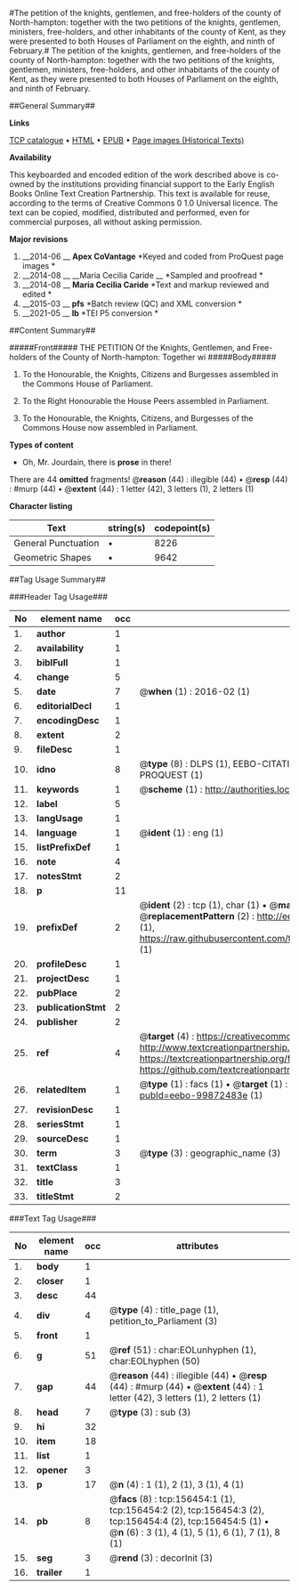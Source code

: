 #The petition of the knights, gentlemen, and free-holders of the county of North-hampton: together with the two petitions of the knights, gentlemen, ministers, free-holders, and other inhabitants of the county of Kent, as they were presented to both Houses of Parliament on the eighth, and ninth of February.#
The petition of the knights, gentlemen, and free-holders of the county of North-hampton: together with the two petitions of the knights, gentlemen, ministers, free-holders, and other inhabitants of the county of Kent, as they were presented to both Houses of Parliament on the eighth, and ninth of February.

##General Summary##

**Links**

[TCP catalogue](http://www.ota.ox.ac.uk/tcp/)  • 
[HTML](http://tei.it.ox.ac.uk/tcp/Texts-HTML/free/A90/A90594.html)  • 
[EPUB](http://tei.it.ox.ac.uk/tcp/Texts-EPUB/free/A90/A90594.epub) • 
[Page images (Historical Texts)](https://historicaltexts.jisc.ac.uk/eebo-99872483e)

**Availability**

This keyboarded and encoded edition of the work described above is co-owned by the
    institutions providing financial support to the Early English Books Online Text Creation
    Partnership. This text is available for reuse, according to the terms of  Creative Commons 0 1.0 Universal
    licence. The text can be copied, modified, distributed and performed, even for commercial
    purposes, all without asking permission.

**Major revisions**

1. __2014-06 __ __Apex CoVantage__ *Keyed and coded from ProQuest page images *
1. __2014-08 __ __Maria Cecilia Caride __ *Sampled and proofread *
1. __2014-08 __ __Maria Cecilia Caride__ *Text and markup reviewed and edited *
1. __2015-03 __ __pfs__ *Batch review (QC) and XML conversion *
1. __2021-05 __ __lb__ *TEI P5 conversion *

##Content Summary##

#####Front#####
THE PETITION Of the Knights, Gentlemen, and Free-holders of the County of North-hampton: Together wi
#####Body#####

1. To the Honourable, the Knights, Citizens and Burgesses assembled in the Commons House of Parliament.

1. To the Right Honourable the House Peers assembled in Parliament.

1. To the Honourable, the Knights, Citizens, and Burgesses of the Commons House now assembled in Parliament.

**Types of content**

  * Oh, Mr. Jourdain, there is **prose** in there!

There are 44 **omitted** fragments! 
 @__reason__ (44) : illegible (44)  •  @__resp__ (44) : #murp (44)  •  @__extent__ (44) : 1 letter (42), 3 letters (1), 2 letters (1)

**Character listing**


|Text|string(s)|codepoint(s)|
|---|---|---|
|General Punctuation|•|8226|
|Geometric Shapes|▪|9642|

##Tag Usage Summary##

###Header Tag Usage###

|No|element name|occ|attributes|
|---|---|---|---|
|1.|__author__|1||
|2.|__availability__|1||
|3.|__biblFull__|1||
|4.|__change__|5||
|5.|__date__|7| @__when__ (1) : 2016-02 (1)|
|6.|__editorialDecl__|1||
|7.|__encodingDesc__|1||
|8.|__extent__|2||
|9.|__fileDesc__|1||
|10.|__idno__|8| @__type__ (8) : DLPS (1), EEBO-CITATION (1), VID (1), EEBO-PROQUEST (1), STC (3), PROQUEST (1)|
|11.|__keywords__|1| @__scheme__ (1) : http://authorities.loc.gov/ (1)|
|12.|__label__|5||
|13.|__langUsage__|1||
|14.|__language__|1| @__ident__ (1) : eng (1)|
|15.|__listPrefixDef__|1||
|16.|__note__|4||
|17.|__notesStmt__|2||
|18.|__p__|11||
|19.|__prefixDef__|2| @__ident__ (2) : tcp (1), char (1)  •  @__matchPattern__ (2) : ([0-9\-]+):([0-9IVX]+) (1), (.+) (1)  •  @__replacementPattern__ (2) : http://eebo.chadwyck.com/downloadtiff?vid=$1&page=$2 (1), https://raw.githubusercontent.com/textcreationpartnership/Texts/master/tcpchars.xml#$1 (1)|
|20.|__profileDesc__|1||
|21.|__projectDesc__|1||
|22.|__pubPlace__|2||
|23.|__publicationStmt__|2||
|24.|__publisher__|2||
|25.|__ref__|4| @__target__ (4) : https://creativecommons.org/publicdomain/zero/1.0/ (1), http://www.textcreationpartnership.org/docs/. (1), https://textcreationpartnership.org/faq/#faq05 (1), https://github.com/textcreationpartnership (1)|
|26.|__relatedItem__|1| @__type__ (1) : facs (1)  •  @__target__ (1) : https://data.historicaltexts.jisc.ac.uk/view?pubId=eebo-99872483e (1)|
|27.|__revisionDesc__|1||
|28.|__seriesStmt__|1||
|29.|__sourceDesc__|1||
|30.|__term__|3| @__type__ (3) : geographic_name (3)|
|31.|__textClass__|1||
|32.|__title__|3||
|33.|__titleStmt__|2||


###Text Tag Usage###

|No|element name|occ|attributes|
|---|---|---|---|
|1.|__body__|1||
|2.|__closer__|1||
|3.|__desc__|44||
|4.|__div__|4| @__type__ (4) : title_page (1), petition_to_Parliament (3)|
|5.|__front__|1||
|6.|__g__|51| @__ref__ (51) : char:EOLunhyphen (1), char:EOLhyphen (50)|
|7.|__gap__|44| @__reason__ (44) : illegible (44)  •  @__resp__ (44) : #murp (44)  •  @__extent__ (44) : 1 letter (42), 3 letters (1), 2 letters (1)|
|8.|__head__|7| @__type__ (3) : sub (3)|
|9.|__hi__|32||
|10.|__item__|18||
|11.|__list__|1||
|12.|__opener__|3||
|13.|__p__|17| @__n__ (4) : 1 (1), 2 (1), 3 (1), 4 (1)|
|14.|__pb__|8| @__facs__ (8) : tcp:156454:1 (1), tcp:156454:2 (2), tcp:156454:3 (2), tcp:156454:4 (2), tcp:156454:5 (1)  •  @__n__ (6) : 3 (1), 4 (1), 5 (1), 6 (1), 7 (1), 8 (1)|
|15.|__seg__|3| @__rend__ (3) : decorInit (3)|
|16.|__trailer__|1||
